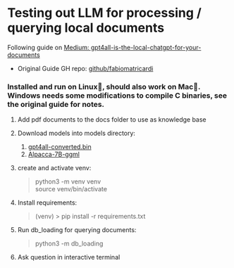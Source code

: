 # Testing out LLM for processing / querying local documents
Following guide on [Medium: gpt4all-is-the-local-chatgpt-for-your-documents](https://artificialcorner.com/gpt4all-is-the-local-chatgpt-for-your-documents-and-it-is-free-df1016bc335)
- Original Guide GH repo: [github/fabiomatricardi](https://github.com/fabiomatricardi/GPT4All_Medium)

### Installed and run on Linux:penguin:, should also work on Mac:green_apple:. Windows needs some modifications to compile C binaries, see the original guide for notes.
1. Add pdf documents to the docs folder to use as knowledge base

2. Download models into models directory:
   1. [gpt4all-converted.bin](https://huggingface.co/mrgaang/aira/blob/main/gpt4all-converted.bin)
   2. [Alpacca-7B-ggml](https://huggingface.co/Pi3141/alpaca-native-7B-ggml/tree/397e872bf4c83f4c642317a5bf65ce84a105786e)


1. create and activate venv:
   > python3 -m venv venv<br>
   > source venv/bin/activate
2. Install requirements:
   > (venv) > pip install -r requirements.txt
3. Run db_loading for querying documents:<br>
   > python3 -m db_loading <br>
4. Ask question in interactive terminal
